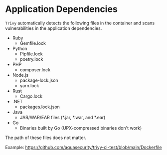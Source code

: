 # Application Dependencies

`Trivy` automatically detects the following files in the container and scans vulnerabilities in the application dependencies.

- Ruby
    - Gemfile.lock
- Python
    - Pipfile.lock
    - poetry.lock
- PHP
    - composer.lock
- Node.js
    - package-lock.json
    - yarn.lock
- Rust
    - Cargo.lock
- .NET
    - packages.lock.json
- Java
    - JAR/WAR/EAR files (*.jar, *.war, and *.ear)
- Go
    - Binaries built by Go (UPX-compressed binaries don't work)

The path of these files does not matter.

Example: https://github.com/aquasecurity/trivy-ci-test/blob/main/Dockerfile
